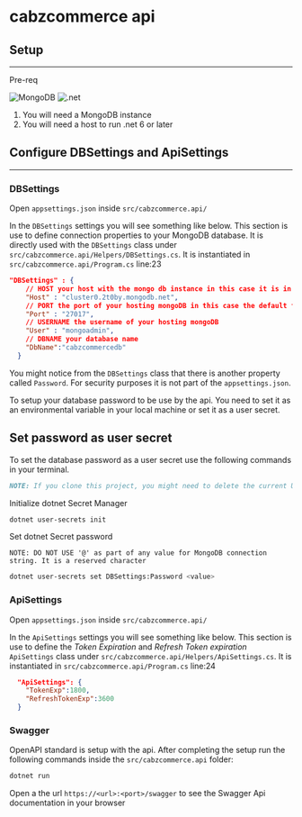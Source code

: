 # cabzcommerce api

## Setup
---

Pre-req

![MongoDB](https://img.shields.io/badge/MongoDB-4EA94B?style=for-the-badge&logo=mongodb&logoColor=white)
![.net](https://img.shields.io/badge/.NET-512BD4?style=for-the-badge&logo=dotnet&logoColor=white)

1. You will need a MongoDB instance 
2. You will need a host to run .net 6 or later


## Configure DBSettings and ApiSettings
---

### **DBSettings**

Open `appsettings.json` inside `src/cabzcommerce.api/`

In the `DBSettings` settings you will see something like below. This section is use to define connection properties to your MongoDB database. It is directly used with the `DBSettings` class under `src/cabzcommerce.api/Helpers/DBSettings.cs`. It is instantiated in `src/cabzcommerce.api/Program.cs` line:23

```json
"DBSettings" : {
    // HOST your host with the mongo db instance in this case it is in mongodb atlas
    "Host" : "cluster0.2t0by.mongodb.net", 
    // PORT the port of your hosting mongoDB in this case the default from mongodb atlast 
    "Port" : "27017",
    // USERNAME the username of your hosting mongoDB
    "User" : "mongoadmin",
    // DBNAME your database name
    "DbName":"cabzcommercedb"
  }
```
You might notice from the `DBSettings` class that there is another property called `Password`. For security purposes it is not part of the `appsettings.json`.

To setup your database password to be use by the api. You need to set it as an environmental variable in your local machine or set it as a user secret. 

## Set password as user secret
To set the database password as a user secret use the following commands in your terminal.

```markdown
NOTE: If you clone this project, you might need to delete the current UserSecretsId inside cabzcommerce.api.csproj under <PropertyGroup> then <UserSecretsId> before you run the following commands below
``` 

Initialize dotnet Secret Manager
```bash
dotnet user-secrets init
```

Set dotnet Secret password 

`NOTE: DO NOT USE '@' as part of any value for MongoDB connection string. It is a reserved character`
```bash
dotnet user-secrets set DBSettings:Password <value>
```

### **ApiSettings**

Open `appsettings.json` inside `src/cabzcommerce.api/`

In the `ApiSettings` settings you will see something like below. This section is use to define the _Token Expiration_ and _Refresh Token expiration_ `ApiSettings` class under `src/cabzcommerce.api/Helpers/ApiSettings.cs`. It is instantiated in `src/cabzcommerce.api/Program.cs` line:24

```json
  "ApiSettings": {
    "TokenExp":1800,
    "RefreshTokenExp":3600
  }
```

### **Swagger**

OpenAPI standard is setup with the api. After completing the setup run the following commands inside the `src/cabzcommerce.api` folder:

```bash
dotnet run 
```

Open a the url `https://<url>:<port>/swagger` to see the Swagger Api documentation in your browser